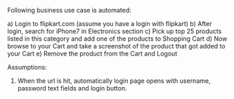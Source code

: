 Following business use case is automated:

  a) Login to flipkart.com (assume you have a login with flipkart)
  b) After login, search for iPhone7 in Electronics section
  c) Pick up top 25 products listed in this category and add one of the products to Shopping Cart
  d) Now browse to your Cart and take a screenshot of the product that got added to your Cart
  e) Remove the product from the Cart and Logout
  
Assumptions:
  1. When the url is hit, automatically login page opens with username, password text fields and login button.
  
